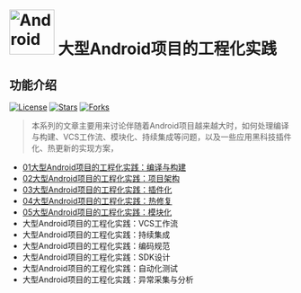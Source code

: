 # <img src="https://github.com/guoxiaoxing/android-open-source-project-analysis/raw/master/art/logo.png" alt="Android open source project analysis" width="80" height="80" align="bottom"/> 大型Android项目的工程化实践

## 功能介绍

[![License](https://img.shields.io/github/license/guoxiaoxing/software-engineering.svg)](https://jitpack.io/#guoxiaoxing/software-engineering) 
[![Stars](https://img.shields.io/github/stars/guoxiaoxing/software-engineering.svg)](https://jitpack.io/#guoxiaoxing/software-engineering) 
[![Forks](https://img.shields.io/github/forks/guoxiaoxing/software-engineering.svg)](https://jitpack.io/#guoxiaoxing/software-engineering) 

>本系列的文章主要用来讨论伴随着Android项目越来越大时，如何处理编译与构建、VCS工作流、模块化、持续集成等问题，以及一些应用黑科技插件化、热更新的实现方案，

- [01大型Android项目的工程化实践：编译与构建](https://github.com/guoxiaoxing/software-engineering/blob/master/doc/01大型Android项目的工程化实践：编译与构建.md)
- [02大型Android项目的工程化实践：项目架构](https://github.com/guoxiaoxing/software-engineering/blob/master/doc/02大型Android项目的工程化实践：项目架构.md)
- [03大型Android项目的工程化实践：插件化](https://github.com/guoxiaoxing/software-engineering/blob/master/doc/03大型Android项目的工程化实践：插件化.md)
- [04大型Android项目的工程化实践：热修复](https://github.com/guoxiaoxing/software-engineering/blob/master/doc/04大型Android项目的工程化实践：热修复.md)
- [05大型Android项目的工程化实践：模块化](https://github.com/guoxiaoxing/software-engineering/blob/master/doc/05大型Android项目的工程化实践：模块化.md)
- 大型Android项目的工程化实践：VCS工作流
- 大型Android项目的工程化实践：持续集成
- 大型Android项目的工程化实践：编码规范
- 大型Android项目的工程化实践：SDK设计
- 大型Android项目的工程化实践：自动化测试
- 大型Android项目的工程化实践：异常采集与分析


